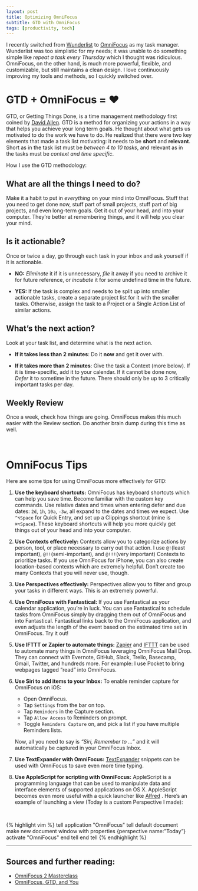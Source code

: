 ```yaml
---
layout: post
title: Optimizing OmniFocus
subtitle: GTD with OmniFocus
tags: [productivity, tech]
---
```


I recently switched from [Wunderlist][1] to [OmniFocus][2] as my task manager. Wunderlist was too simplistic for my needs; it was unable to do something simple like _repeat a task every Thursday_ which I thought was ridiculous. OmniFocus, on the other hand, is much more powerful, flexible, and customizable, but still maintains a clean design. I love continuously improving my tools and methods, so I quickly switched over.

# GTD + OmniFocus = <span class="pulse">&#9829;</span>
GTD, or Getting Things Done, is a time management methodology first coined by [David Allen][3]. GTD is a method for organizing your actions in a way that helps you achieve your long term goals. He thought about what gets us motivated to do the work we have to do. He realized that there were two key elements that made a task list motivating: it needs to be **short** and **relevant**. Short as in the task list must be _between 4 to 10 tasks_, and relevant as in the tasks must be _context and time specific_.

How I use the GTD methodology:

## What are all the things I need to do?
Make it a habit to put in _everything_ on your mind into OmniFocus. Stuff that you need to get done now, stuff part of small projects, stuff part of big projects, and even long-term goals. Get it out of your head, and into your computer. They’re better at remembering things, and it will help you clear your mind.

## Is it actionable?
Once or twice a day, go through each task in your inbox and ask yourself if it is actionable.  

- **NO:** *Eliminate* it if it is unnecessary, *file* it away if you need to archive it for future reference, or *incubate* it for some undefined time in the future.  

- **YES:** If the task is complex and needs to be split up into smaller actionable tasks, create a separate project list for it with the smaller tasks. Otherwise, assign the task to a Project or a Single Action List of similar actions.

## What’s the next action?
Look at your task list, and determine what is the next action.  

- **If it takes less than 2 minutes**: Do it **now** and get it over with.

- **If it takes more than 2 minutes**: Give the task a Context (more below). If it is time-specific, add it to your calendar. If it cannot be done now, _Defer_ it to sometime in the future. There should only be up to 3 critically important tasks per day.

## Weekly Review
Once a week, check how things are going. OmniFocus makes this much easier with the Review section. Do another brain dump during this time as well.

<br/>

# OmniFocus Tips

Here are some tips for using OmniFocus more effectively for GTD:

1. **Use the keyboard shortcuts:** OmniFocus has keyboard shortcuts which can help you save time. Become familiar with the custom key commands. Use relative dates and times when entering defer and due dates: `2d`, `1h`, `10a`, `-3w`, all expand to the dates and times we expect. Use `^⌥Space` for Quick Entry, and set up a Clippings shortcut (mine is `⌘⌥Space`). These keyboard shortcuts will help you more quickly get things out of your head and into your computer.

2. **Use Contexts effectively:** Contexts allow you to categorize actions by person, tool, or place necessary to carry out that action. I use `@!`(least important), `@!!`(semi-important), and `@!!!`(very important) Contexts to prioritize tasks. If you use OmniFocus for iPhone, you can also create location-based contexts which are extremely helpful. Don’t create too many Contexts that you will never use, though.  

3. **Use Perspectives effectively:** Perspectives allow you to filter and group your tasks in different ways. This is an extremely powerful.

4. **Use OmniFocus with Fantastical:** If you use Fantastical as your calendar application, you’re in luck.  You can use Fantastical to schedule tasks from OmniFocus simply by dragging them out of OmniFocus and into Fantastical. Fantastical links back to the OmniFocus application, and even adjusts the length of the event based on the estimated time set in OmniFocus. Try it out!

5. **Use IFTTT or Zapier to automate things:** [Zapier][4] and [IFTTT][5] can be used to automate many things in OmniFocus leveraging OmniFocus Mail Drop. They can connect with Evernote, GitHub, Slack, Trello, Basecamp, Gmail, Twitter, and hundreds more. For example: I use Pocket to bring webpages tagged “read” into OmniFocus.

6. **Use Siri to add items to your Inbox:** To enable reminder capture for OmniFocus on iOS:  
	- Open OmniFocus.  
	- Tap `Settings` from the bar on top.  
	- Tap `Reminders` in the Capture section.  
	- Tap `Allow Access` to Reminders on prompt.  
	- Toggle `Reminders Capture` on, and pick a list if you have multiple Reminders lists.  

	Now, all you need to say is _“Siri, Remember to …”_ and it will automatically be captured in your OmniFocus Inbox.

9. **Use TextExpander with OmniFocus:** [TextExpander](https://smilesoftware.com/TextExpander/index.html) snippets can be used with OmniFocus to save even more time typing.
8. **Use AppleScript for scripting with OmniFocus:** AppleScript is a programming language that can be used to manipulate data and interface elements of supported applications on OS X. AppleScript becomes even more useful with a quick launcher like [Alfred](http://www.alfredapp.com/) . Here’s an example of launching a view (Today is a custom Perspective I made):

<br/>

{% highlight vim %}
tell application "OmniFocus"
  tell default document
    make new document window with properties {perspective name:”Today”}
    activate "OmniFocus"
  end tell
end tell
{% endhighlight %}


----

## Sources and further reading:
- [OmniFocus 2 Masterclass][6]
- [OmniFocus, GTD, and You][7]

[1]:	https://www.wunderlist.com/
[2]:	https://www.omnigroup.com/omnifocus
[3]:	https://en.wikipedia.org/wiki/David_Allen_(author)
[4]:	https://zapier.com/zapbook/omnifocus/
[5]:	https://ifttt.com/recipes/search?q=omnifocus&ac=false
[6]:	https://www.youtube.com/watch?v=wAPB-hBvcrY&list=PL_QDAYColR6MjM9zV8z_7UlZRZWt0jW3W
[7]:	http://downloads2.omnigroup.com/software/MacOSX/Extras/OmniFocus/GTDandOmniFocus.pdf
